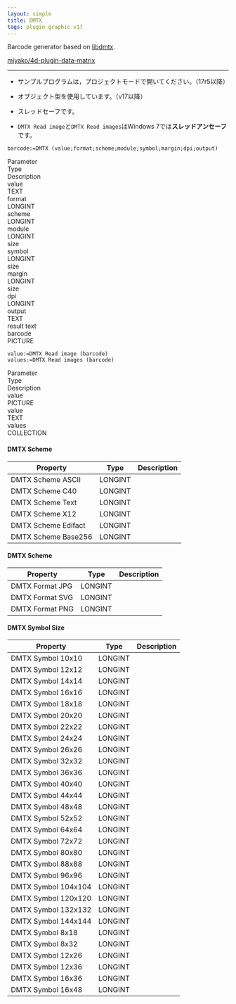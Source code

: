 ```yaml
---
layout: simple
title: DMTX
tags: plugin graphic v17
---
```


Barcode generator based on [libdmtx](https://github.com/dmtx/libdmtx).

<!--more-->

[miyako/4d-plugin-data-matrix](https://github.com/miyako/4d-plugin-data-matrix)

---

* サンプルプログラムは，プロジェクトモードで開いてください。（17r5以降）

* オブジェクト型を使用しています。（v17以降）

* スレッドセーフです。

* ``DMTX Read image``と``DMTX Read images``はWindows 7では**スレッドアンセーフ**です。

```
barcode:=DMTX (value;format;scheme;module;symbol;margin;dpi;output)
```

<div class="grid">
  <div class="syntax-th cell cell--2">Parameter</div>
  <div class="syntax-th cell cell--2">Type</div>
  <div class="syntax-th cell cell--8">Description</div>
  <div class="syntax-td cell cell--2">value</div>
  <div class="syntax-td cell cell--2">TEXT</div>
  <div class="syntax-td cell cell--8"></div>  
  <div class="syntax-td cell cell--2">format</div>
  <div class="syntax-td cell cell--2">LONGINT</div>
  <div class="syntax-td cell cell--8"></div>  
  <div class="syntax-td cell cell--2">scheme</div>
  <div class="syntax-td cell cell--2">LONGINT</div>
  <div class="syntax-td cell cell--8"></div>  
  <div class="syntax-td cell cell--2">module</div>
  <div class="syntax-td cell cell--2">LONGINT</div>
  <div class="syntax-td cell cell--8">size</div>  
  <div class="syntax-td cell cell--2">symbol</div>
  <div class="syntax-td cell cell--2">LONGINT</div>
  <div class="syntax-td cell cell--8">size</div>    
  <div class="syntax-td cell cell--2">margin</div>
  <div class="syntax-td cell cell--2">LONGINT</div>
  <div class="syntax-td cell cell--8">size</div>   
  <div class="syntax-td cell cell--2">dpi</div>
  <div class="syntax-td cell cell--2">LONGINT</div>
  <div class="syntax-td cell cell--8"></div>
  <div class="syntax-td cell cell--2">output</div>
  <div class="syntax-td cell cell--2">TEXT</div>
  <div class="syntax-td cell cell--8">result text</div> 
  <div class="syntax-td cell cell--2">barcode</div>
  <div class="syntax-td cell cell--2">PICTURE</div>
  <div class="syntax-td cell cell--8"></div>  
</div>

```
value:=DMTX Read image (barcode)
values:=DMTX Read images (barcode)
```

<div class="grid">
  <div class="syntax-th cell cell--2">Parameter</div>
  <div class="syntax-th cell cell--2">Type</div>
  <div class="syntax-th cell cell--8">Description</div>
  <div class="syntax-td cell cell--2">value</div>
  <div class="syntax-td cell cell--2">PICTURE</div>
  <div class="syntax-td cell cell--8"></div>  
  <div class="syntax-td cell cell--2">value</div>
  <div class="syntax-td cell cell--2">TEXT</div>
  <div class="syntax-td cell cell--8"></div>   
  <div class="syntax-td cell cell--2">values</div>
  <div class="syntax-td cell cell--2">COLLECTION</div>
  <div class="syntax-td cell cell--8"></div>     
</div>

#### DMTX Scheme

Property|Type|Description
------------|------|----
DMTX Scheme ASCII|LONGINT|
DMTX Scheme C40|LONGINT|
DMTX Scheme Text|LONGINT|
DMTX Scheme X12|LONGINT|
DMTX Scheme Edifact|LONGINT|
DMTX Scheme Base256|LONGINT|

#### DMTX Scheme

Property|Type|Description
------------|------|----
DMTX Format JPG|LONGINT|
DMTX Format SVG|LONGINT|
DMTX Format PNG|LONGINT|

#### DMTX Symbol Size

Property|Type|Description
------------|------|----
DMTX Symbol 10x10|LONGINT|
DMTX Symbol 12x12|LONGINT|
DMTX Symbol 14x14|LONGINT|
DMTX Symbol 16x16|LONGINT|
DMTX Symbol 18x18|LONGINT|
DMTX Symbol 20x20|LONGINT|
DMTX Symbol 22x22|LONGINT|
DMTX Symbol 24x24|LONGINT|
DMTX Symbol 26x26|LONGINT|
DMTX Symbol 32x32|LONGINT|
DMTX Symbol 36x36|LONGINT|
DMTX Symbol 40x40|LONGINT|
DMTX Symbol 44x44|LONGINT|
DMTX Symbol 48x48|LONGINT|
DMTX Symbol 52x52|LONGINT|
DMTX Symbol 64x64|LONGINT|
DMTX Symbol 72x72|LONGINT|
DMTX Symbol 80x80|LONGINT|
DMTX Symbol 88x88|LONGINT|
DMTX Symbol 96x96|LONGINT|
DMTX Symbol 104x104|LONGINT|
DMTX Symbol 120x120|LONGINT|
DMTX Symbol 132x132|LONGINT|
DMTX Symbol 144x144|LONGINT|
DMTX Symbol 8x18|LONGINT|
DMTX Symbol 8x32|LONGINT|
DMTX Symbol 12x26|LONGINT|
DMTX Symbol 12x36|LONGINT|
DMTX Symbol 16x36|LONGINT|
DMTX Symbol 16x48|LONGINT|

